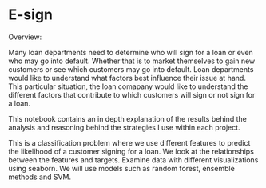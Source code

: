 # E-sign

Overview:

Many loan departments need to determine who will sign for a loan or even who may go into default. Whether that is to market themselves to gain new customers or see which customers may go into default. Loan departments would like to understand what factors best influence their issue at hand. This particular situation, the loan comapany would like to understand the different factors that contribute to which customers will sign or not sign for a loan.

This notebook contains an in depth explanation of the results behind the analysis and reasoning behind the strategies I use within each project.

This is a classification problem where we use different features to predict the likelihood of a customer signing for a loan.
We look at the relationships between the features and targets.
Examine data with different visualizations using seaborn.
We will use models such as random forest, ensemble methods and SVM.
